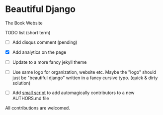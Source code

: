 # Beautiful Django
The Book Website

TODO list (short term)

- [ ] Add disqus comment (pending)
- [x] Add analytics on the page
- [ ] Update to a more fancy jekyll theme
- [ ] Use same logo for organization, website etc. Maybe the "logo" should just be "beautiful django" written in a fancy cursive typo. (quick & dirty solution)
- [ ] Add [small script](https://github.com/jlevy/ghizmo) to add automagically contributors to a new AUTHORS.md file


All contributions are welcomed.

